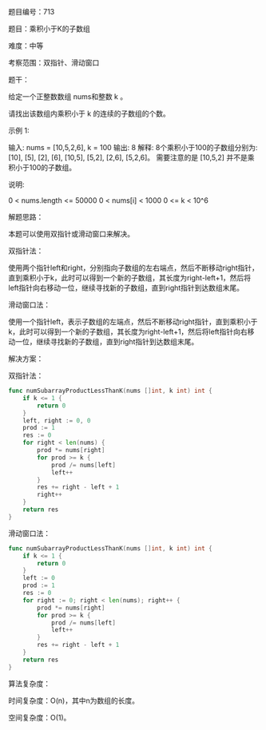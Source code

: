 题目编号：713

题目：乘积小于K的子数组

难度：中等

考察范围：双指针、滑动窗口

题干：

给定一个正整数数组 nums和整数 k 。

请找出该数组内乘积小于 k 的连续的子数组的个数。

示例 1:

输入: nums = [10,5,2,6], k = 100
输出: 8
解释: 8个乘积小于100的子数组分别为: [10], [5], [2], [6], [10,5], [5,2], [2,6], [5,2,6]。
需要注意的是 [10,5,2] 并不是乘积小于100的子数组。

说明:

0 < nums.length <= 50000
0 < nums[i] < 1000
0 <= k < 10^6

解题思路：

本题可以使用双指针或滑动窗口来解决。

双指针法：

使用两个指针left和right，分别指向子数组的左右端点，然后不断移动right指针，直到乘积小于k，此时可以得到一个新的子数组，其长度为right-left+1，然后将left指针向右移动一位，继续寻找新的子数组，直到right指针到达数组末尾。

滑动窗口法：

使用一个指针left，表示子数组的左端点，然后不断移动right指针，直到乘积小于k，此时可以得到一个新的子数组，其长度为right-left+1，然后将left指针向右移动一位，继续寻找新的子数组，直到right指针到达数组末尾。

解决方案：

双指针法：

```go
func numSubarrayProductLessThanK(nums []int, k int) int {
    if k <= 1 {
        return 0
    }
    left, right := 0, 0
    prod := 1
    res := 0
    for right < len(nums) {
        prod *= nums[right]
        for prod >= k {
            prod /= nums[left]
            left++
        }
        res += right - left + 1
        right++
    }
    return res
}
```

滑动窗口法：

```go
func numSubarrayProductLessThanK(nums []int, k int) int {
    if k <= 1 {
        return 0
    }
    left := 0
    prod := 1
    res := 0
    for right := 0; right < len(nums); right++ {
        prod *= nums[right]
        for prod >= k {
            prod /= nums[left]
            left++
        }
        res += right - left + 1
    }
    return res
}
```

算法复杂度：

时间复杂度：O(n)，其中n为数组的长度。

空间复杂度：O(1)。